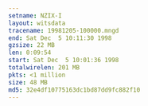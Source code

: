```yaml
---
setname: NZIX-I
layout: witsdata
tracename: 19981205-100000.mngd
end: Sat Dec  5 10:11:30 1998
gzsize: 22 MB
len: 0:09:54
start: Sat Dec  5 10:01:36 1998
totalwirelen: 201 MB
pkts: <1 million
size: 48 MB
md5: 32e4df10775163dc1bd87dd9fc882f10
---
```

